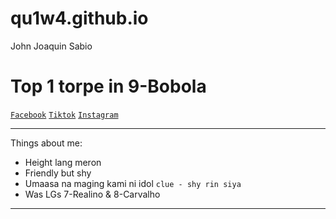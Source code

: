 # qu1w4.github.io
John Joaquin Sabio

# Top 1 torpe in 9-Bobola

[`Facebook`](https://www.facebook.com/profile.php?id=100086511746127) [`Tiktok`](https://www.tiktok.com/@quiwa_chan?is_from_webapp=1&sender_device=pc) [`Instagram`](https://www.instagram.com/quiwaa_16/)

---------------------------------

Things about me:
- Height lang meron 
- Friendly but shy
- Umaasa na maging kami ni idol
`clue - shy rin siya`
- Was LGs 7-Realino & 8-Carvalho
 
 ----------------------------
